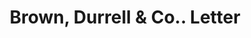 ---
doi: 10.7916/D8ZG846X
date_other: '1900'
date_other_textual: '1900'
form: correspondence
genre:
- Letters (correspondence)
name:
- Brown, Durrell & Co.
object_in_context_url: https://biggert.cul.columbia.edu/items/view/ave_biggert_00346
subject_hierarchical_geographic:
- Boston, Massachusetts, United States
subject_name:
- Brown, Durrell & Co.
title: Brown, Durrell & Co.. Letter
sort_title: Brown, Durrell & Co.. Letter
call_number: ave_biggert_00346
coordinates:
- 42.35805555555556,-71.06361111111111
pid: ave_biggert_00346
identifiers: ave_biggert_00346
thumbnail: https://derivativo-3.library.columbia.edu/iiif/2/ldpd:344183/full/!256,256/0/native.jpg
permalink: /biggert/ave_biggert_00346/
layout: iiif-image-page
---